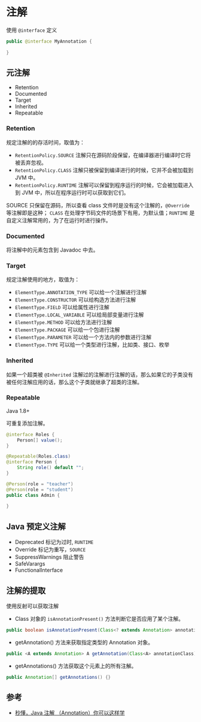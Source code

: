 # 注解

使用 `@interface` 定义

```java
public @interface MyAnnotation {
    
}
```

## 元注解

- Retention
- Documented
- Target
- Inherited
- Repeatable

### Retention

规定注解的的存活时间，取值为：

 - `RetentionPolicy.SOURCE` 注解只在源码阶段保留，在编译器进行编译时它将被丢弃忽视。
 - `RetentionPolicy.CLASS` 注解只被保留到编译进行的时候，它并不会被加载到 JVM 中。
 - `RetentionPolicy.RUNTIME` 注解可以保留到程序运行的时候，它会被加载进入到 JVM 中，所以在程序运行时可以获取到它们。
 
SOURCE 只保留在源码，所以查看 class 文件时是没有这个注解的，`@Override` 等注解即是这种；
`CLASS` 在处理字节码文件的场景下有用，为默认值；`RUNTIME` 是自定义注解常用的，为了在运行时进行操作。

### Documented

将注解中的元素包含到 Javadoc 中去。

### Target

规定注解使用的地方，取值为：

- `ElementType.ANNOTATION_TYPE` 可以给一个注解进行注解
- `ElementType.CONSTRUCTOR` 可以给构造方法进行注解
- `ElementType.FIELD` 可以给属性进行注解
- `ElementType.LOCAL_VARIABLE` 可以给局部变量进行注解
- `ElementType.METHOD` 可以给方法进行注解
- `ElementType.PACKAGE` 可以给一个包进行注解
- `ElementType.PARAMETER` 可以给一个方法内的参数进行注解
- `ElementType.TYPE` 可以给一个类型进行注解，比如类、接口、枚举

### Inherited

如果一个超类被 `@Inherited` 注解过的注解进行注解的话，那么如果它的子类没有被任何注解应用的话，那么这个子类就继承了超类的注解。

### Repeatable

Java 1.8+

可重复添加注解。

```java
@interface Roles {
    Person[] value();
}

@Repeatable(Roles.class)
@interface Person {
    String role() default "";
}

@Person(role = "teacher")
@Person(role = "student")
public class Admin {
    
}
```

## Java 预定义注解

- Deprecated 标记为过时, `RUNTIME`
- Override 标记为重写，`SOURCE`
- SuppressWarnings 阻止警告
- SafeVarargs
- FunctionalInterface

## 注解的提取

使用反射可以获取注解

- Class 对象的 `isAnnotationPresent()` 方法判断它是否应用了某个注解。

```java
public boolean isAnnotationPresent(Class<? extends Annotation> annotationClass) {}
```

- getAnnotation() 方法来获取指定类型的 Annotation 对象。

```java
public <A extends Annotation> A getAnnotation(Class<A> annotationClass) {}
```

- getAnnotations() 方法获取这个元素上的所有注解。

```java
public Annotation[] getAnnotations() {}
```

## 参考

- [秒懂，Java 注解 （Annotation）你可以这样学](https://blog.csdn.net/briblue/article/details/73824058)

